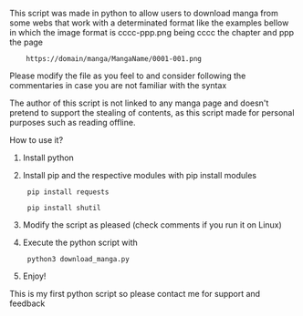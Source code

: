 This script was made in python to allow users to download manga from some webs that work with a determinated format like the examples bellow in which the image format is cccc-ppp.png being cccc the chapter and ppp the page

        https://domain/manga/MangaName/0001-001.png

Please modify the file as you feel to and consider following the commentaries in case you are not familiar with the syntax

The author of this script is not linked to any manga page and doesn't pretend to support the stealing of contents, as this script made for personal purposes such as reading offline.

How to use it?

1. Install python
2. Install pip and the respective modules with pip install modules

        pip install requests

        pip install shutil

3. Modify the script as pleased (check comments if you run it on Linux)
4. Execute the python script with

        python3 download_manga.py

5. Enjoy!


This is my first python script so please contact me for support and feedback
